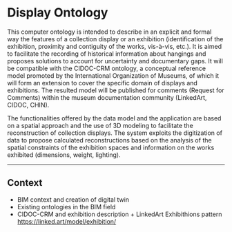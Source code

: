 # Display Ontology

This computer ontology is intended to describe in an explicit and formal way the features of a collection display or an exhibition (identification of the exhibition, proximity and contiguity of the works, vis-à-vis, etc.). It is aimed to facilitate the recording of historical information about hangings and proposes solutions to account for uncertainty and documentary gaps. It will be compatible with the CIDOC-CRM ontology, a conceptual reference model promoted by the International Organization of Museums, of which it will form an extension to cover the specific domain of displays and exhibitions. The resulted model will be published for comments (Request for Comments) within the museum documentation community (LinkedArt, CIDOC, CHIN).

The functionalities offered by the data model and the application are based on a spatial approach and the use of 3D modeling to facilitate the reconstruction of collection displays. The system exploits the digitization of data to propose calculated reconstructions based on the analysis of the spatial constraints of the exhibition spaces and information on the works exhibited (dimensions, weight, lighting).

---

## Context

- BIM context and creation of digital twin
- Existing ontologies in the BIM field
- CIDOC-CRM and exhibition description + LinkedArt Exhibithions pattern https://linked.art/model/exhibition/